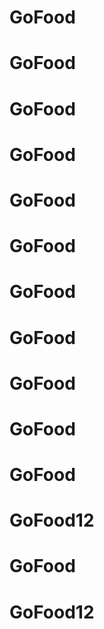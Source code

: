 # GoFood
# GoFood
# GoFood
# GoFood
# GoFood
# GoFood
# GoFood
# GoFood
# GoFood
# GoFood
# GoFood
# GoFood12
# GoFood
# GoFood12
